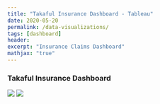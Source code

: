 ```yaml
---
title: "Takaful Insurance Dashboard - Tableau"
date: 2020-05-20
permalink: /data-visualizations/
tags: [dashboard]
header:
excerpt: "Insurance Claims Dashboard"
mathjax: "true"
---
```




### Takaful Insurance Dashboard
<img src="{{ site.url }}{{ site.baseurl }}/images/takaful/1.png">

<img src="{{ site.url }}{{ site.baseurl }}/images/takaful/2.png">